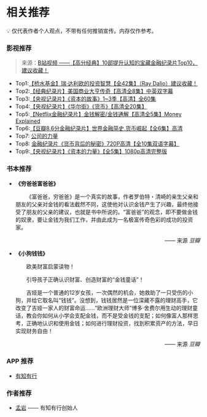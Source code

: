 # 相关推荐

💡 仅代表作者个人观点，不带有任何推销宣传。内存仅作参考。

### 影视推荐

> 来源：[B站视频 ——【高分经典】10部提升认知的宝藏金融纪录片Top10，建议收藏！](https://www.bilibili.com/video/BV1cW4y1r7qu)

+ Top1:[【桥水基金】瑞·达利欧的投资智慧【全42集】（Ray Dalio）建议收藏！](https://www.bilibili.com/video/BV1KT41137GV)
+ Top2:[【经典纪录片】美国商业大亨传奇【高清全8集】中英双字幕](https://www.bilibili.com/video/BV1o5411f75Z)
+ Top3:[【央视记录片】《资本的故事》1~3季【高清】全60集](https://www.bilibili.com/video/BV1Li4y197pG)
+ Top4:[【央视纪录片】《华尔街》《货币》【高清全20集】](https://www.bilibili.com/video/BV1Wb4y1H71b)
+ Top5:[【Netflix金融纪录片】金钱解密/金钱通解【高清全5集】Money Explained](https://www.bilibili.com/video/BV1P3411w7Ko)
+ Top6:[【豆瓣8.6分金融纪录片】世界金融简史.货币崛起【全6集】高清](https://www.bilibili.com/video/BV1kT4y1Y79M)
+ Top7: [公司的力量](https://www.bilibili.com/bangumi/play/ep392627)
+ Top8: [金融纪录片《货币背后的秘密》720P高清【全10集双语字幕】](https://www.bilibili.com/video/BV1er4y1e7SP)
+ Top9:[【央视纪录片】《资本的力量》【全5集】1080p高清完整版](https://www.bilibili.com/video/BV1R3411e7Et)

### 书本推荐

+ **《穷爸爸富爸爸》**

    &emsp;&emsp;《富爸爸，穷爸爸》是一个真实的故事，作者罗伯特・清崎的亲生父亲和朋友的父亲对金钱的看法截然不同，这使他对认识金钱产生了兴趣，最终他接受了朋友的父亲的建议，也就是书中所说的。“富爸爸”的观念，即不要做金钱的奴隶，要让金钱为我们工作，并由此成为一名极富传奇色彩的成功的投资家。

    <div align="right">—— 来源 <i>豆瓣</i></div>

+ **《小狗钱钱》**

    &emsp;&emsp;欧美财富启蒙读物！

    &emsp;&emsp;引导孩子正确认识财富、创造财富的“金钱童话”！

    &emsp;&emsp;吉娅是一个普通的12岁女孩，一次偶然的机会，她救助了一只受伤的小狗，并给它取名叫“钱钱”。没想到，钱钱居然是一位深藏不露的理财高手，它改变了吉娅一家人的财富命运……“欧洲理财大师”博多·舍费尔用生动的理财童话，教会你如何从小学会支配金钱，而不是受金钱的支配；如何像富人那样思考，正确地认识和使用金钱；如何进行理财投资，找到积累资产的方法，早日实现财务自由！

    <div align="right">—— 来源 <i>豆瓣</i></div>

### APP 推荐

+ [有知有行](https://baike.baidu.com/item/%E6%9C%89%E7%9F%A5%E6%9C%89%E8%A1%8C/58386077)

### 作者推荐

+ [孟岩](https://sspai.com/u/7qhn3u51/updates) —— 有知有行创始人
